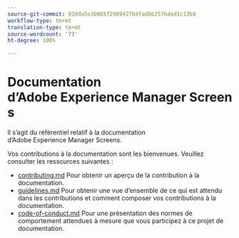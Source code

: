 ```yaml
---
source-git-commit: 93dda5a30065f2989427b4fadbb2576dad1c13b8
workflow-type: tm+mt
translation-type: tm+mt
source-wordcount: '73'
ht-degree: 100%

---
```

# Documentation d’Adobe Experience Manager Screens

Il s’agit du référentiel relatif à la documentation d’Adobe Experience Manager Screens.

Vos contributions à la documentation sont les bienvenues. Veuillez consulter les ressources suivantes :

* [contributing.md](contributing.md) Pour obtenir un aperçu de la contribution à la documentation.
* [guidelines.md](guidelines.md) Pour obtenir une vue d’ensemble de ce qui est attendu dans les contributions et comment composer vos contributions à la documentation.
* [code-of-conduct.md](code-of-conduct.md) Pour une présentation des normes de comportement attendues à mesure que vous participez à ce projet de documentation.
